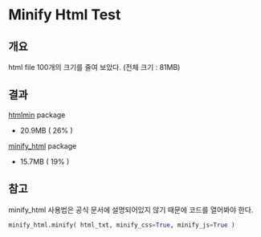# Minify Html Test

## 개요

html file 100개의 크기를 줄여 보았다. (전체 크기 : 81MB)

## 결과

[htmlmin](https://htmlmin.readthedocs.io/en/latest/) package
* 20.9MB ( 26% )

[minify_html](https://github.com/wilsonzlin/minify-html) package
* 15.7MB ( 19% )

## 참고

minify_html 사용법은 공식 문서에 설명되어있지 않기 때문에 코드를 열어봐야 한다. 

```python
minify_html.minify( html_txt, minify_css=True, minify_js=True )
```
